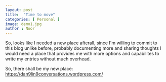```yaml
---
layout: post
title:  "Time to move"
categories: [ Personal ]
image: demo1.jpg
author : Noor
---
```


So, looks like I needed a new place afterall, since I'm willing to commit to this blog unlike before, probably documenting more and sharing thoughts I would need a place that provides me with more options and capabilites to write my entries without much overhead.

So, there shall be my new place: https://dan9lin9conversations.wordpress.com/